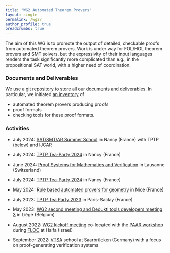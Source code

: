```yaml
---
title: "WG2 Automated Theorem Provers"
layout: single
permalink: /wg2/
author_profile: true
breadcrumbs: true
---
```


The aim of this WG is to promote the output of detailed, checkable proofs from
automated theorem provers. Work is under way for FOL/HOL theorem provers and
SMT solvers, but the expressivity of their input languages renders the task
significantly more complicated than e.g., in the propositional SAT world, with
a higher need of coordination.

### Documents and Deliverables

We use a [git repository to store all our documents and deliverables](https://github.com/EuroProofNet/ATP).  In particular, we initiated [an inventory](https://github.com/EuroProofNet/ATP/wiki) of
* automated theorem provers producing proofs
* proof formats
* checking tools for these proof formats.

### Activities

* July 2024: [SAT/SMT/AR Summer School](https://sat-smt-ar-school.gitlab.io/www/2024/) in Nancy (France) with TPTP (below) and IJCAR

* July 2024: [TPTP Tea-Party 2024](https://www.tptp.org/TPTP/TPTPTParty/2024/) in Nancy (France)

* June 2024: [Proof Systems for Mathematics and Verification](https://proofs.swiss/ps/2024/) in Lausanne (Switzerland)

* July 2024: [TPTP Tea-Party 2024](https://www.tptp.org/TPTP/TPTPTParty/2024/) in Nancy (France)

* May 2024: [Rule based automated provers for geometry](https://europroofnet.github.io/wg2-geo24/) in Nice (France)

* July 2023: [TPTP Tea Party 2023](https://europroofnet.github.io/tptp23-meeting/) in Paris-Saclay (France)

* May 2023: [WG2 second meeting and Dedukti tools developers meeting 3](https://europroofnet.github.io/dk-meeting3/) in Liège (Belgium)

* August 2022: [WG2 kickoff meeting](https://europroofnet.github.io/wg2-meeting1/) co-located with the [PAAR workshop](https://paar2022.github.io/) during [FLOC](https://www.floc2022.org/) at Haifa (Israel)

* September 2022: [VTSA](https://resources.mpi-inf.mpg.de/departments/rg1/conferences/vtsa22/) school at Saarbrücken (Germany) with a focus on proof-generating verification systems
